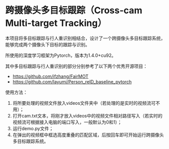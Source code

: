 # 跨摄像头多目标跟踪（Cross-cam Multi-target Tracking）

本项目将多目标跟踪与行人重识别相结合，设计了一个跨摄像头多目标跟踪系统，能够完成两个摄像头下目标的跟踪与识别。

所使用的深度学习框架为Pytorch，版本为1.4.0+cu92。

其中多目标跟踪与行人重识别的部分分别参考了以下两个优秀开源项目：
- https://github.com/ifzhang/FairMOT
- https://github.com/layumi/Person_reID_baseline_pytorch

使用方法：
1. 将所要处理的视频文件放入videos文件夹中（若处理的是实时的视频流可不用）；
2. 打开cam.txt文本，将刚才放入videos中的视频文件相对路径写入（若实时的视频流可根据接入电脑的端口写入，一般默认为0和1）；
3. 运行demo.py文件；
4. 在弹出的视频框中框选高度重叠的匹配区域，后按回车即可开始运行跨摄像头多目标跟踪系统。

